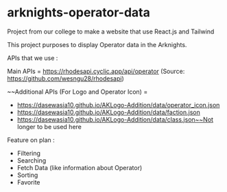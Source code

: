 # arknights-operator-data

Project from our college to make a website that use React.js and Tailwind

This project purposes to display Operator data in the Arknights.

APIs that we use :

Main APIs = https://rhodesapi.cyclic.app/api/operator (Source: https://github.com/wesngu28/rhodesapi)

~~Additional APIs (For Logo and Operator Icon) = 
- https://dasewasia10.github.io/AKLogo-Addition/data/operator_icon.json
- https://dasewasia10.github.io/AKLogo-Addition/data/faction.json
- https://dasewasia10.github.io/AKLogo-Addition/data/class.json~~Not longer to be used here

Feature on plan :
- Filtering
- Searching
- Fetch Data (like information about Operator)
- Sorting
- Favorite